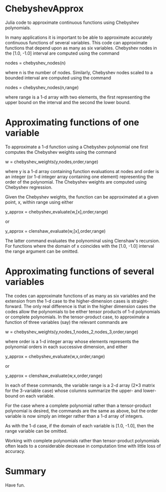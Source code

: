 ChebyshevApprox
===============

Julia code to approximate continuous functions using Chebyshev polynomials.

In many applications it is important to be able to approximate accurately continuous functions of several variables.  This code can approximate functions that depend upon as many as six variables.  Chebyshev nodes in the [1.0, -1.0] interval are computed using the command

nodes = chebyshev_nodes(n)

where n is the number of nodes.  Similarly, Chebyshev nodes scaled to a bounded interval are computed using the command

nodes = chebyshev_nodes(n,range)

where range is a 1-d array with two elements, the first representing the upper bound on the interval and the second the lower bound.

Approximating functions of one variable
=======================================

To approximate a 1-d function using a Chebyshev polynomial one first computes the Chebyshev weights using the command

w = chebyshev_weights(y,nodes,order,range) 

where y is a 1-d array containing function evaluations at nodes and order is an integer (or 1-d integer array containing one element) representing the order of the polynomial.  The Chebyshev weights are computed using Chebyshev regression.

Given the Chebyshev weights, the function can be approximated at a given point, x, within range using either

y_approx = chebyshev_evaluate(w,[x],order,range)

or

y_approx = clenshaw_evaluate(w,[x],order,range)

The latter command evaluates the polynominal using Clenshaw's recursion.  For functions where the domain of x coincides with the [1.0, -1.0] interval the range argument can be omitted. 

Approximating functions of several variables
============================================

The codes can approximate functions of as many as six variables and the extension from the 1-d case to the higher-dimension cases is straight-forward.  The only real difference is that in the higher dimension cases the codes allow the polynomials to be either tensor products of 1-d polynomials or complete polynomials.  In the tensor-product case, to approximate a function of three variables (say) the relevant commands are

w = chebyshev_weights(y,nodes_1,nodes_2,nodes_3,order,range)

where order is a 1-d integer array whose elements represents the polynomial orders in each successive dimension, and either

y_approx = chebyshev_evaluate(w,x,order,range)

or

y_approx = clenshaw_evaluate(w,x,order,range)

In each of these commands, the variable range is a 2-d array (2*3 matrix for the 3-variable case) whose columns summarize the upper- and lower-bound on each variable.

For the case where a complete polynomial rather than a tensor-product polynomial is desired, the commands are the same as above, but the order variable is now simply an integer rather than a 1-d array of integers.

As with the 1-d case, if the domain of each variable is [1.0, -1.0], then the range variable can be omitted.

Working with complete polynomials rather than tensor-product polynomials often leads to a considerable decrease in computation time with little loss of accuracy.

Summary
=======

Have fun.